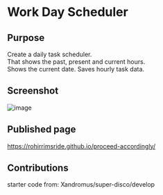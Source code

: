 # Work Day Scheduler

## Purpose
Create a daily task scheduler.  
That shows the past, present and current hours.  
Shows the current date.
Saves hourly task data.

## Screenshot
![image](https://user-images.githubusercontent.com/96882225/172078651-38bca5c8-0599-4c25-8828-c1ffbb60585a.png)


## Published page
https://rohirrimsride.github.io/proceed-accordingly/

## Contributions
starter code from: Xandromus/super-disco/develop
